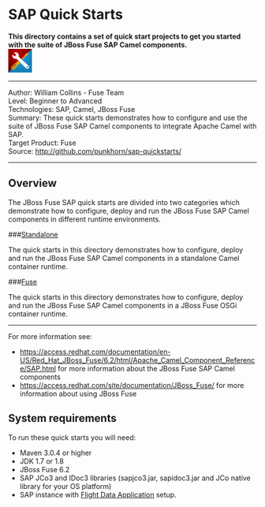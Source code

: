 SAP Quick Starts  
================  
 **This directory contains a set of quick start projects to get you started with the suite of JBoss Fuse SAP Camel components.**  
![SAP Tool Suite](sap_tool_suite.png "SAP Tool Suite")

***  
Author: William Collins - Fuse Team  
Level: Beginner to Advanced  
Technologies: SAP, Camel, JBoss Fuse   
Summary: These quick starts demonstrates how to configure and use the suite of JBoss Fuse SAP Camel components to integrate Apache Camel with SAP.       
Target Product: Fuse  
Source: <http://github.com/punkhorn/sap-quickstarts/>  

***  

Overview  
--------  

The JBoss Fuse SAP quick starts are divided into two categories which demonstrate how to configure, deploy and run the JBoss Fuse SAP Camel components in different runtime environments.   

###[Standalone](standalone/README.md)  

The quick starts in this directory demonstrates how to configure, deploy and run the JBoss Fuse SAP Camel components in a standalone Camel container runtime.


###[Fuse](fuse/README.md)  

The quick starts in this directory demonstrates how to configure, deploy and run the JBoss Fuse SAP Camel components in a JBoss Fuse OSGi container runtime.


-----
For more information see:

* <https://access.redhat.com/documentation/en-US/Red_Hat_JBoss_Fuse/6.2/html/Apache_Camel_Component_Reference/SAP.html> for more information about the JBoss Fuse SAP Camel components 
* <https://access.redhat.com/site/documentation/JBoss_Fuse/> for more information about using JBoss Fuse

System requirements
-------------------

To run these quick starts you will need:

* Maven 3.0.4 or higher
* JDK 1.7 or 1.8
* JBoss Fuse 6.2
* SAP JCo3 and IDoc3 libraries (sapjco3.jar, sapidoc3.jar and JCo native library for your OS platform)
* SAP instance with [Flight Data Application](http://help.sap.com/saphelp_erp60_sp/helpdata/en/db/7c623cf568896be10000000a11405a/content.htm) setup.



  
  